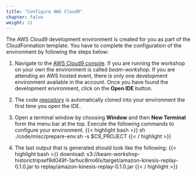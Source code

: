 ```yaml
---
title: "Configure AWS Cloud9"
chapter: false
weight: 21
---
```


The AWS Cloud9 development environment is created for you as part of the CloudFormation template. You have to complete the configuration of the environment by following the steps below:

1. Navigate to the [AWS Cloud9 console](https://console.aws.amazon.com/cloud9/home). If you are running the workshop on your own the environment is called *beam-workshop*. If you are attending an AWS hosted event, there is only one development environment available in the account. Once you have found the development environment, click on the **Open IDE** button.

1. The code [repository](https://github.com/aws-samples/amazon-kinesis-analytics-beam-taxi-consumer.git") is automatically cloned into your environment the first time you open the IDE.

1. Open a terminal window by choosing **Window** and then **New Terminal** form the menu bar at the top. Execute the following commands to configure your environment.
    {{< highlight bash >}}
sh ./code/misc/prepare-env.sh -s $C9_PROJECT
{{< / highlight >}}

1. The last output that is generated should look like the following:
    {{< highlight bash >}}
download: s3://beam-workshop-historictripsef9d049f-1arhuc8rro6lx/target/amazon-kinesis-replay-0.1.0.jar to replay/amazon-kinesis-replay-0.1.0.jar
{{< / highlight >}}
